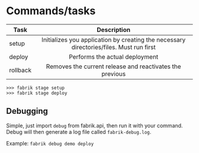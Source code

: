 # Commands/tasks

|Task|Description|
|----------|:-------------:|
|setup|Initializes you application by creating the necessary directories/files. Must run first|
|deploy|Performs the actual deployment|
|rollback|Removes the current release and reactivates the previous|

```
>>> fabrik stage setup
>>> fabrik stage deploy
```


## Debugging
Simple, just import `debug` from fabrik.api, then run it with your command.
Debug will then generate a log file called `fabrik-debug.log`.

Example: `fabrik debug demo deploy`

